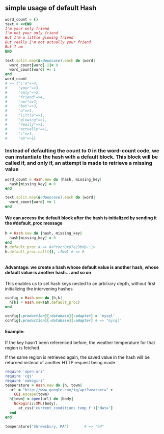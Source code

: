 ## simple usage of default Hash

```ruby
word_count = {}
text = <<END
I'm your only friend
I'm not your only friend
But I'm a little glowing friend
But really I'm not actually your friend
But I am
END
 
text.split.map(&:downcase).each do |word|
  word_count[word] ||= 0
  word_count[word] += 1
end
word_count
# => {"i'm"=>4,
#     "your"=>3,
#     "only"=>2,
#     "friend"=>4,
#     "not"=>2,
#     "but"=>3,
#     "a"=>1,
#     "little"=>1,
#     "glowing"=>1,
#     "really"=>1,
#     "actually"=>1,
#     "i"=>1,
#     "am"=>1}
```

### Instead of defaulting the count to 0 in the word-count code, we can instantiate the hash with a default block. This block will be called if, and only if, an attempt is made to retrieve a missing value

```ruby
word_count = Hash.new do |hash, missing_key|
  hash[missing_key] = 0
end

text.split.map(&:downcase).each do |word|
  word_count[word] += 1
end

```

#### We can access the default block after the hash is initialized by sending it the #default_proc message
```ruby
h = Hash.new do |hash, missing_key|
  hash[missing_key] = 0
end
h.default_proc # => #<Proc:0x87e23b0@-:1>
h.default_proc.call({}, :foo) # => 0
 
```

#### Advantage: we create a hash whose default value is another hash, whose default value is another hash… and so on

This enables us to set hash keys nested to an arbitrary depth, without first initializing the intervening hashes

```ruby
config = Hash.new do |h,k|
  h[k] = Hash.new(&h.default_proc)
end
 
config[:production][:database][:adapter] = 'mysql'
config[:production][:database][:adapter] # => "mysql"
```

#### Example: 

 If the key hasn’t been referenced before, the weather temperature for that region is fetched. 
 
 If the same region is retrieved again, the saved value in the hash will be returned instead of another HTTP request being made

```ruby
require 'open-uri'
require 'cgi'
require 'nokogiri'
temperature = Hash.new do |h, town|
  url = "http://www.google.com/ig/api?weather=" +
    CGI.escape(town)
  h[town] = open(url) do |body|
    Nokogiri::XML(body).
      at_css('current_conditions temp_f')['data']
  end
end
 
temperature['Shrewsbury, PA']       # => "64"
```
